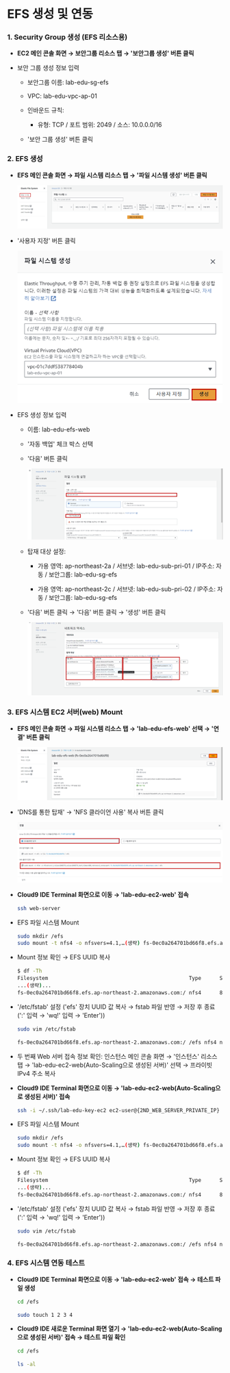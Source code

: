 # EFS 생성 및 연동

### 1. Security Group 생성 (EFS 리소스용)

- **EC2 메인 콘솔 화면 → 보안그룹 리소스 탭 → '보안그룹 생성' 버튼 클릭**

- 보안 그룹 생성 정보 입력

    - 보안그룹 이름: lab-edu-sg-efs

    - VPC: lab-edu-vpc-ap-01

    - 인바운드 규칙:

        - 유형: TCP / 포트 범위: 2049 / 소스: 10.0.0.0/16

    - '보안 그룹 생성' 버튼 클릭

### 2. EFS 생성

- **EFS 메인 콘솔 화면 → 파일 시스템 리소스 탭 → '파일 시스템 생성' 버튼 클릭**

    ![alt text](./img/efs_01.png)

- '사용자 지정' 버튼 클릭

    ![alt text](./img/efs_02.png)

- EFS 생성 정보 입력

    - 이름: lab-edu-efs-web

    - '자동 백업' 체크 박스 선택

    - '다음' 버튼 클릭

        ![alt text](./img/efs_03.png)

    - 탑재 대상 설정:

        - 가용 영역: ap-northeast-2a / 서브넷: lab-edu-sub-pri-01 / IP주소: 자동 / 보안그룹: lab-edu-sg-efs

        - 가용 영역: ap-northeast-2c / 서브넷: lab-edu-sub-pri-02 / IP주소: 자동 / 보안그룹: lab-edu-sg-efs

    - '다음' 버튼 클릭 → '다음' 버튼 클릭 → '생성' 버튼 클릭

        ![alt text](./img/efs_04.png)

### 3. EFS 시스템 EC2 서버(web) Mount

- **EFS 메인 콘솔 화면 → 파일 시스템 리소스 탭 → 'lab-edu-efs-web' 선택 → '연결' 버튼 클릭**

    ![alt text](./img/efs_05.png)

- 'DNS를 통한 탑재' → 'NFS 클라이언 사용' 복사 버튼 클릭

    ![alt text](./img/efs_06.png)

- **Cloud9 IDE Terminal 화면으로 이동 → 'lab-edu-ec2-web' 접속**

    ```bash
    ssh web-server
    ```

- EFS 파일 시스템 Mount

    ```bash
    sudo mkdir /efs
    sudo mount -t nfs4 -o nfsvers=4.1,…(생략) fs-0ec0a264701bd66f8.efs.ap-northeast-2.amazonaws.com:/ /efs
    ```

- Mount 정보 확인 → EFS UUID 복사

    ```bash
    $ df -Th
    Filesystem                                              Type      Size  Used Avail Use% Mounted on
    ...(생략)...
    fs-0ec0a264701bd66f8.efs.ap-northeast-2.amazonaws.com:/ nfs4      8.0E     0  8.0E   0% /efs
    ```

- '/etc/fstab' 설정 ('efs' 장치 UUID 값 복사 → fstab 파일 반영 → 저장 후 종료 (':' 입력 → 'wq!' 입력 → 'Enter'))

    ```bash
    sudo vim /etc/fstab
    ```

    ```bash
    fs-0ec0a264701bd66f8.efs.ap-northeast-2.amazonaws.com:/ /efs nfs4 nfsvers=4.1,rsize=1048576,wsize=1048576,hard,timeo=600,retrans=2,noresvport,_netdev 0 0
    ```

- 두 번째 Web 서버 접속 정보 확인: 인스턴스 메인 콘솔 화면 → '인스턴스' 리소스 탭 → 'lab-edu-ec2-web(Auto-Scaling으로 생성된 서버)' 선택 → 프라이빗 IPv4 주소 복사

- **Cloud9 IDE Terminal 화면으로 이동 → 'lab-edu-ec2-web(Auto-Scaling으로 생성된 서버)' 접속**

    ```bash
    ssh -i ~/.ssh/lab-edu-key-ec2 ec2-user@{2ND_WEB_SERVER_PRIVATE_IP}
    ```

- EFS 파일 시스템 Mount

    ```bash
    sudo mkdir /efs
    sudo mount -t nfs4 -o nfsvers=4.1,…(생략) fs-0ec0a264701bd66f8.efs.ap-northeast-2.amazonaws.com:/ /efs
    ```

- Mount 정보 확인 → EFS UUID 복사

    ```bash
    $ df -Th
    Filesystem                                              Type      Size  Used Avail Use% Mounted on
    ...(생략)...
    fs-0ec0a264701bd66f8.efs.ap-northeast-2.amazonaws.com:/ nfs4      8.0E     0  8.0E   0% /efs
    ```

- '/etc/fstab' 설정 ('efs' 장치 UUID 값 복사 → fstab 파일 반영 → 저장 후 종료 (':' 입력 → 'wq!' 입력 → 'Enter'))

    ```bash
    sudo vim /etc/fstab
    ```

    ```bash
    fs-0ec0a264701bd66f8.efs.ap-northeast-2.amazonaws.com:/ /efs nfs4 nfsvers=4.1,rsize=1048576,wsize=1048576,hard,timeo=600,retrans=2,noresvport,_netdev 0 0
    ```

### 4. EFS 시스템 연동 테스트

- **Cloud9 IDE Terminal 화면으로 이동 → 'lab-edu-ec2-web' 접속 → 테스트 파일 생성**

    ```bash
    cd /efs
    ```

    ```bash
    sudo touch 1 2 3 4 
    ```

- **Cloud9 IDE 새로운 Terminal 화면 열기 → 'lab-edu-ec2-web(Auto-Scaling으로 생성된 서버)' 접속 → 테스트 파일 확인**

    ```bash
    cd /efs
    ```

    ```bash
    ls -al
    ```